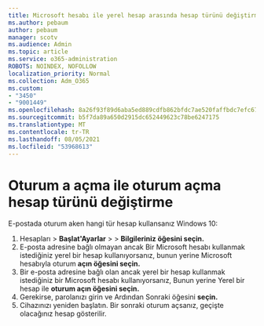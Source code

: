 ```yaml
---
title: Microsoft hesabı ile yerel hesap arasında hesap türünü değiştirme
ms.author: pebaum
author: pebaum
manager: scotv
ms.audience: Admin
ms.topic: article
ms.service: o365-administration
ROBOTS: NOINDEX, NOFOLLOW
localization_priority: Normal
ms.collection: Adm_O365
ms.custom:
- "3450"
- "9001449"
ms.openlocfilehash: 8a26f93f89d6aba5ed889cdfb862bfdc7ae520faffbdc7efc6778a38c8ba12af
ms.sourcegitcommit: b5f7da89a650d2915dc652449623c78be6247175
ms.translationtype: MT
ms.contentlocale: tr-TR
ms.lasthandoff: 08/05/2021
ms.locfileid: "53968613"
---
```

# <a name="change-the-account-type-that-you-sign-in-with"></a>Oturum a açma ile oturum açma hesap türünü değiştirme

E-postada oturum aken hangi tür hesap kullansanız Windows 10:

1. Hesapları   >  **Başlat'Ayarlar**  >    >  **Bilgileriniz öğesini seçin.**
2. E-posta adresine bağlı olmayan ancak Bir Microsoft hesabı kullanmak istediğiniz yerel bir hesap kullanıyorsanız, bunun yerine Microsoft hesabıyla oturum **açın öğesini seçin.**
3. Bir e-posta adresine bağlı olan ancak yerel bir hesap kullanmak istediğiniz bir Microsoft hesabı kullanıyorsanız, Bunun yerine Yerel bir hesap ile **oturum açın öğesini seçin.**
4. Gerekirse, parolanızı girin ve Ardından Sonraki öğesini **seçin.**
5. Cihazınızı yeniden başlatın. Bir sonraki oturum açsanız, geçişte olacağınız hesap gösterilir.